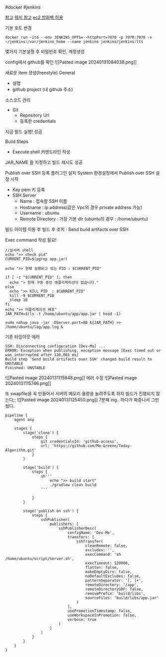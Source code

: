 #docker #jenkins

[참고](https://goddaehee.tistory.com/259)
[웨지 참고](https://sihyung92.oopy.io/e5300d92-1a4e-40f4-b927-a93b2bbb17d2#47645877-e087-4a3d-92d4-d8a638c867d2)
[ec2 방화벽 허용](https://velog.io/@penrose_15/github-webhook-ip)

기본 포트 변경
```
docker run -itd --env JENKINS_OPTS=--httpPort=7070 -p 7070:7070 -v ~/jenkins:/var/jenkins_home --name jenkins jenkins/jenkins:lts
```

몇가지 기본설정 후
비밀번호 확인, 계정생성

config에서 github를 확인
![[Pasted image 20240131084038.png]]


새로운 item 생성(freestyle)
General
- 설명
- github project (내 github 주소)

소스코드 관리
- Git
	- Repository Url
	- 등록한 credentials

지금 빌드 실행!
성공

Build Steps
- Execute shell 커맨드라인 작성

JAR_NAME 을 지정하고 빌드 재시도
성공

Publish over SSH 등록
플러그인 설치
System 환경설정에서 Publish over SSH 설정 시작
- Key pem 키 등록
- SSH Server
	- Name : 접속할 SSH 이름
	- Hostname : ip address(같은 Vpc의 경우 private address 가능)
	- Username : ubuntu
	- Remote Directory : 가장 기본 dir (ubuntu의 경우 : /home/ubuntu)

빌드 아이템 이동 후 빌드 후 조치 : Send build artifacts over SSH

Exec command 작성 필요!

``` shell
//실서버 shell
echo ">> check pid"
CURRENT_PID=$(pgrep app.jar)

echo ">> 현재 실행되고 있는 PID : $CURRENT_PID"

if [ -z "$CURRENT_PID" ]; then
  echo "> 현재 구동 중인 애플리케이션이 없습니다."
else
  echo ">> KILL PID  : $CURRENT_PID"
  kill -9 $CURRENT_PID
  sleep 10
fi
echo ">> 어플리케이션 배포"
JAR_PATH=$(ls -t /home/ubuntu/app/app.jar | head -1)

sudo nohup java -jar -DServer.port=80 ${JAR_PATH} >> /home/ubuntu/log/app.log &
```



기존 타임아웃 에러
``` shell
SSH: Disconnecting configuration [Dev-Mo] ...
ERROR: Exception when publishing, exception message [Exec timed out or was interrupted after 120,001 ms]
Build step 'Send build artifacts over SSH' changed build result to UNSTABLE
Finished: UNSTABLE
```

![[Pasted image 20240131115848.png]]
에러 수정
![[Pasted image 20240131115746.png]]

또 swapfile을 꼭 만들어서 서버의 메모리 용량을 늘려주도록 하자
빌드가 진행되지 않는다;;
![[Pasted image 20240131125450.png]]
7분째 ing.. 하다가 짜증나서 그만뒀다.


``` shell
pipeline {
    agent any

    stages {
        stage('clone') {
            steps {
                git credentialsId: 'github-access', 
                url: 'https://github.com/Mo-Greene/Today-Algorithm.git'
            }
        }
        
        stage('build') {
            steps {
                sh'''
                    echo ">> build start"
                    ./gradlew clean build
                '''
                
            }
        }
        
        stage('publish on ssh') {
            steps {
                sshPublisher(
                    publishers: [
                        sshPublisherDesc(
                            configName: 'Dev-Mo',
                            transfers: [
                                sshTransfer(
                                    cleanRemote: false,
                                    excludes: '',
                                    execCommand: 'sh /home/ubuntu/script/server.sh',
                                    execTimeout: 120000, 
                                    flatten: false, 
                                    makeEmptyDirs: false, 
                                    noDefaultExcludes: false,
                                    patternSeparator: '[, ]+',
                                    remoteDirectory: '/app', 
                                    remoteDirectorySDF: false, 
                                    removePrefix: 'build/libs', 
                                    sourceFiles: 'build/libs/app.jar'
                                )
                            ], 
                            usePromotionTimestamp: false,
                            useWorkspaceInPromotion: false,
                            verbose: true
                        )
                    ]
                )
            }
        }
    }
}
```